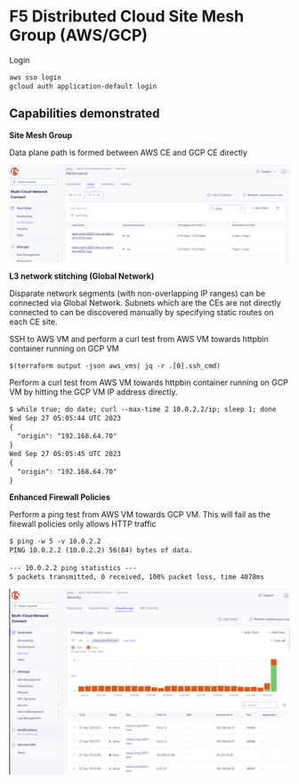 # F5 Distributed Cloud Site Mesh Group (AWS/GCP)

Login
```
aws sso login
gcloud auth application-default login
```

## Capabilities demonstrated

**Site Mesh Group**

Data plane path is formed between AWS CE and GCP CE directly

![Site Mesh Group](assets/site-mesh-group.png)


**L3 network stitching (Global Network)**

Disparate network segments (with non-overlapping IP ranges) can be connected via Global Network. Subnets which are the CEs are not directly connected to can be discovered manually by specifying static routes on each CE site.

SSH to AWS VM and perform a curl test from AWS VM towards httpbin container running on GCP VM
```
$(terraform output -json aws_vms| jq -r .[0].ssh_cmd)
```

Perform a curl test from AWS VM towards httpbin container running on GCP VM by hitting the GCP VM IP address directly.
```
$ while true; do date; curl --max-time 2 10.0.2.2/ip; sleep 1; done
Wed Sep 27 05:05:44 UTC 2023
{
  "origin": "192.168.64.70"
}
Wed Sep 27 05:05:45 UTC 2023
{
  "origin": "192.168.64.70"
}
```

**Enhanced Firewall Policies**

Perform a ping test from AWS VM towards GCP VM. This will fail as the firewall policies only allows HTTP traffic
```
$ ping -w 5 -v 10.0.2.2
PING 10.0.2.2 (10.0.2.2) 56(84) bytes of data.

--- 10.0.2.2 ping statistics ---
5 packets transmitted, 0 received, 100% packet loss, time 4078ms
```

![Firewall Logs](assets/firewall-logs.png)
